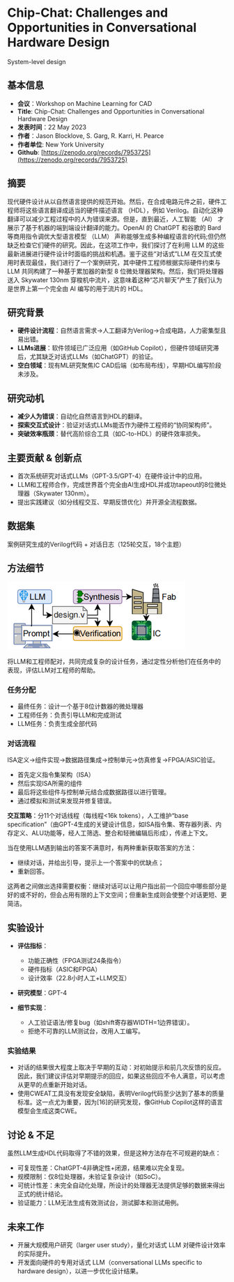 
# Chip-Chat: Challenges and Opportunities in Conversational Hardware Design
System-level design

## 基本信息
- **会议**：Workshop on Machine Learning for CAD
- **Title**: Chip-Chat: Challenges and Opportunities
in Conversational Hardware Design
- **发表时间**：22 May 2023
- **作者**：Jason Blocklove, S. Garg, R. Karri, H. Pearce
- **作者单位**: New York University
- **Github**: [https://zenodo.org/records/7953725](https://zenodo.org/records/7953725)


## 摘要
现代硬件设计从以自然语言提供的规范开始。然后，在合成电路元件之前，硬件工程师将这些语言翻译成适当的硬件描述语言 （HDL），例如 Verilog。自动化这种翻译可以减少工程过程中的人为错误来源。但是，直到最近，人工智能 （AI） 才展示了基于机器的端到端设计翻译的能力。OpenAI 的 ChatGPT 和谷歌的 Bard 等商用指令调优大型语言模型 （LLM） 声称能够生成多种编程语言的代码;但仍然缺乏检查它们硬件的研究。因此，在这项工作中，我们探讨了在利用 LLM 的这些最新进展进行硬件设计时面临的挑战和机遇。鉴于这些“对话式”LLM 在交互式使用时表现最佳，我们进行了一个案例研究，其中硬件工程师根据实际硬件约束与 LLM 共同构建了一种基于累加器的新型 8 位微处理器架构。然后，我们将处理器送入 Skywater 130nm 穿梭机中流片，这意味着这种“芯片聊天”产生了我们认为是世界上第一个完全由 AI 编写的用于流片的 HDL。

## 研究背景
- **硬件设计流程**：自然语言需求→人工翻译为Verilog→合成电路，人力密集型且易出错。
- **LLMs进展**：软件领域已广泛应用（如GitHub Copilot），但硬件领域研究滞后，尤其缺乏对话式LLMs（如ChatGPT）的验证。
- **空白领域**：现有ML研究聚焦IC CAD后端（如布局布线），早期HDL编写阶段未涉及。

## 研究动机
- **减少人为错误**：自动化自然语言到HDL的翻译。
- **探索交互式设计**：验证对话式LLMs能否作为硬件工程师的“协同架构师”。
- **突破效率瓶颈**：替代高阶综合工具（如C-to-HDL）的硬件效率损失。

## 主要贡献 & 创新点

- 首次系统研究对话式LLMs（GPT-3.5/GPT-4）在硬件设计中的应用。
- LLM和工程师合作，完成世界首个完全由AI生成HDL并成功tapeout的8位微处理器（Skywater 130nm）。
- 提出实践建议（如分线程交互、早期反馈优化）并开源全流程数据。

## 数据集
案例研究生成的Verilog代码 + 对话日志（125轮交互，18个主题）


## 方法细节
![alt text](figs/Chip-Chat/Chip_Chat.png)

将LLM和工程师配对，共同完成复杂的设计任务，通过定性分析他们在任务中的表现，评估LLM对工程师的帮助。
### 任务分配
- 最终任务：设计一个基于8位计数器的微处理器
- 工程师任务：负责引导LLM和完成测试
- LLM任务：负责生成全部代码

### 对话流程
ISA定义→组件实现→数据路径集成→控制单元→仿真修复→FPGA/ASIC验证。
- 首先定义指令集架构（ISA）
- 然后实现ISA所需的组件
- 最后将这些组件与控制单元结合成数据路径以进行管理。
- 通过模拟和测试来发现并修复错误。

**交互策略**：分11个对话线程（每线程<16k tokens），人工维护“base specification”（由GPT-4生成的关键设计信息，如ISA指令集、寄存器列表、内存定义、ALU功能等，经人工筛选、整合和轻微编辑后形成），传递上下文。

当在使用LLM遇到输出的答案不满意时，有两种重新获取答案的方法：

- 继续对话，并给出引导，提示上一个答案中的优缺点；
- 重新回答。

这两者之间做出选择需要权衡：继续对话可以让用户指出前一个回应中哪些部分是好的或不好的，但会占用有限的上下文空间；但重新生成则会使整个对话更短、更简洁。

<!-- - **工具链**：OpenLane（synthesis）、OpenSTA（static timing and power analysis）、Xilinx Vivado（FPGA）。 -->

## 实验设计
- **评估指标**：
  - 功能正确性（FPGA测试24条指令）
  - 硬件指标（ASIC和FPGA）
  - 设计效率（22.8小时人工+LLM交互）
  
- **研究模型**：GPT-4
- **细节实现**：
  - 人工验证语法/修复bug（如shift寄存器WIDTH=1边界错误）。
  - 拒绝不可靠的LLM测试台，改用人工编写。


### 实验结果

- 对话的结果很大程度上取决于早期的互动：对初始提示和前几次反馈的反应。因此，我们建议评估对早期提示的回应，如果这些回应不令人满意，可以考虑从更早的点重新开始对话。
- 使用CWEAT工具没有发现安全缺陷，表明Verilog代码至少达到了基本的质量标准。这一点尤为重要，因为[16]的研究发现，像GitHub Copilot这样的语言模型会生成这类CWE。

## 讨论 & 不足

虽然LLM生成HDL代码取得了不错的效果，但是这种方法存在不可规避的缺点：
- 可复现性差：ChatGPT-4非确定性+闭源，结果难以完全复现。
- 规模限制：仅8位处理器，未验证复杂设计（如SoC）。
- 可统计性差：未完全自动化处理，所设计的处理器无法提供足够的数据来得出正式的统计结论。
- 验证能力：LLM无法生成有效测试台，测试脚本和测试用例。


## 未来工作
- 开展大规模用户研究（larger user study），量化对话式 LLM 对硬件设计效率的实际提升。
- 开发面向硬件的专用对话式 LLM（conversational LLMs specific to hardware design），以进一步优化设计结果。
